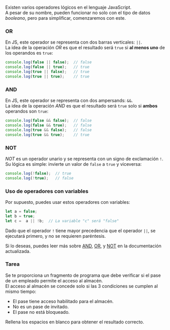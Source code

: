 Existen varios operadores lógicos en el lenguaje JavaScript.  
A pesar de su nombre, pueden funcionar no solo con el tipo de datos _booleano_, pero para simplificar, comenzaremos con este.

### OR
En JS, este operador se representa con dos barras verticales: `||`.  
La idea de la operación _OR_ es que el resultado será `true` si **al menos uno** de los operandos es `true`:
```javascript
console.log(false || false);  // false
console.log(false || true);   // true
console.log(true || false);   // true
console.log(true || true);    // true
```

### AND
En JS, este operador se representa con dos ampersands: `&&`.  
La idea de la operación _AND_ es que el resultado será `true` solo si **ambos** operandos son `true`:
```javascript
console.log(false && false);  // false
console.log(false && true);   // false
console.log(true && false);   // false
console.log(true && true);    // true
```

### NOT
_NOT_ es un operador unario y se representa con un signo de exclamación `!`.  
Su lógica es simple: invierte un valor de `false` a `true` y viceversa:
```javascript
console.log(!false);  // true
console.log(!true);   // false
```

### Uso de operadores con variables
Por supuesto, puedes usar estos operadores con variables:
```javascript
let a = false;
let b = true;
let c =  a || !b;  // La variable "c" será "false"
```
<div class="hint">
Dado que el operador <code>!</code> tiene mayor precedencia que el operador <code>||</code>, se ejecutará primero, y no se requieren paréntesis.
</div>

Si lo deseas, puedes leer más sobre 
[AND](https://developer.mozilla.org/en-US/docs/Web/JavaScript/Reference/Operators/Logical_AND), 
[OR](https://developer.mozilla.org/en-US/docs/Web/JavaScript/Reference/Operators/Logical_OR), 
y [NOT](https://developer.mozilla.org/en-US/docs/Web/JavaScript/Reference/Operators/Logical_NOT) en la documentación actualizada.

### Tarea
Se te proporciona un fragmento de programa que debe verificar si el pase de un empleado permite el acceso al almacén.  
El acceso al almacén se concede solo si las 3 condiciones se cumplen al mismo tiempo:
- El pase tiene acceso habilitado para el almacén.
- No es un pase de invitado.
- El pase no está bloqueado.

Rellena los espacios en blanco para obtener el resultado correcto.
